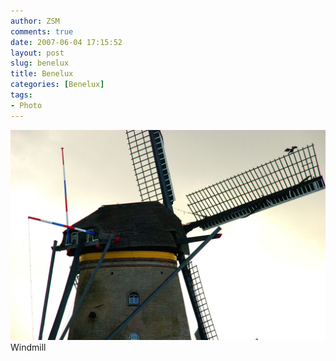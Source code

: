 ```yaml
---
author: ZSM
comments: true
date: 2007-06-04 17:15:52
layout: post
slug: benelux
title: Benelux
categories: [Benelux]
tags:
- Photo
---
```

![Benelux](/public/thumb/benelux2.jpg)
Windmill